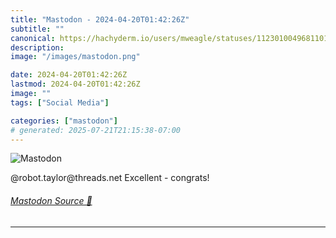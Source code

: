 ```yaml
---
title: "Mastodon - 2024-04-20T01:42:26Z"
subtitle: ""
canonical: https://hachyderm.io/users/mweagle/statuses/112301004968110195
description:
image: "/images/mastodon.png"

date: 2024-04-20T01:42:26Z
lastmod: 2024-04-20T01:42:26Z
image: ""
tags: ["Social Media"]

categories: ["mastodon"]
# generated: 2025-07-21T21:15:38-07:00
---
```

![Mastodon](/images/mastodon.png)

<p>@robot.taylor@threads.net Excellent - congrats!</p>


###### [Mastodon Source 🐘](https://hachyderm.io/@mweagle/112301004968110195)

___
